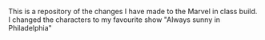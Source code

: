 This is a repository of the changes I have made to the Marvel in class build. I changed the characters to my favourite show "Always sunny in Philadelphia"
